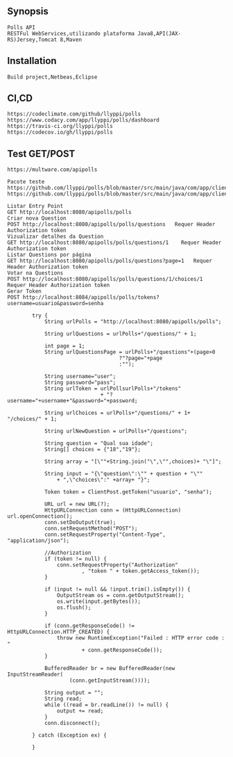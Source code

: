 ## Synopsis  
    Polls API
    RESTFul WebServices,utilizando plataforma Java8,API(JAX-RS)Jersey,Tomcat 8,Maven

## Installation
    Build project,Netbeas,Eclipse

## CI,CD
    https://codeclimate.com/github/llyppi/polls
    https://www.codacy.com/app/llyppi/polls/dashboard
    https://travis-ci.org/llyppi/polls
    https://codecov.io/gh/llyppi/polls

## Test GET/POST
    https://multware.com/apipolls
 
    Pacote teste 
    https://github.com/llyppi/polls/blob/master/src/main/java/com/app/client/ClientGet.java
    https://github.com/llyppi/polls/blob/master/src/main/java/com/app/client/ClientPost.java

    Listar Entry Point 
    GET http://localhost:8080/apipolls/polls
    Criar nova Question
    POST http://localhost:8080/apipolls/polls/questions   Requer Header Authorization token 
    Vizualizar detalhes da Question
    GET http://localhost:8080/apipolls/polls/questions/1    Requer Header Authorization token 
    Listar Questions por página
    GET http://localhost:8080/apipolls/polls/questions?page=1   Requer Header Authorization token 
    Votar na Questions
    POST http://localhost:8080/apipolls/polls/questions/1/choices/1   Requer Header Authorization token 
    Gerar Token
    POST http://localhost:8084/apipolls/polls/tokens?username=usuario&password=senha

            try {
                String urlPolls = "http://localhost:8080/apipolls/polls";

                String urlQuestions = urlPolls+"/questions/" + 1; 

                int page = 1;
                String urlQuestionsPage = urlPolls+"/questions"+(page>0
                                        ?"?page="+page
                                        :""); 

                String username="user";
                String password="pass";
                String urlToken = urlPollsurlPolls+"/tokens"
                                  + "?username="+username+"&password="+password;

                String urlChoices = urlPolls+"/questions/" + 1+ "/choices/" + 1;

                String urlNewQuestion = urlPolls+"/questions";

                String question = "Qual sua idade";
                String[] choices = {"18","19"};

                String array = "[\""+String.join("\",\"",choices)+ "\"]"; 

                String input = "{\"question\":\"" + question + "\""
                    + ",\"choices\":" +array+ "}";

                Token token = ClientPost.getToken("usuario", "senha");

                URL url = new URL(?);
                HttpURLConnection conn = (HttpURLConnection) url.openConnection();
                conn.setDoOutput(true);
                conn.setRequestMethod("POST");
                conn.setRequestProperty("Content-Type", "application/json");

                //Authorization
                if (token != null) {
                    conn.setRequestProperty("Authorization"
                            , "token " + token.getAccess_token());
                }

                if (input != null && !input.trim().isEmpty()) {
                    OutputStream os = conn.getOutputStream();
                    os.write(input.getBytes());
                    os.flush();
                }

                if (conn.getResponseCode() != HttpURLConnection.HTTP_CREATED) {
                    throw new RuntimeException("Failed : HTTP error code : "
                            + conn.getResponseCode());
                }

                BufferedReader br = new BufferedReader(new InputStreamReader(
                        (conn.getInputStream())));

                String output = "";
                String read;
                while ((read = br.readLine()) != null) {
                    output += read;
                }
                conn.disconnect();

            } catch (Exception ex) {

            }
